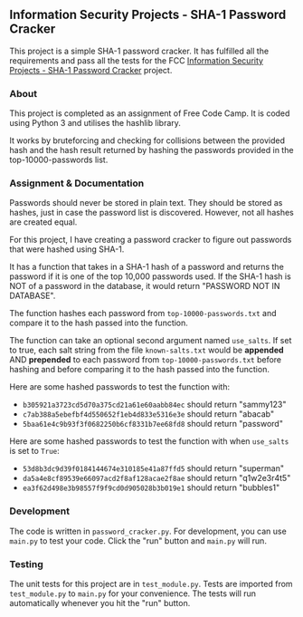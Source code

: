 ## Information Security Projects - SHA-1 Password Cracker

This project is a simple SHA-1 password cracker. It has fulfilled all the requirements and pass all the tests for the FCC [Information Security Projects - SHA-1 Password Cracker](https://www.freecodecamp.org/learn/information-security/information-security-projects/sha-1-password-cracker) project.

### About

This project is completed as an assignment of Free Code Camp. It is coded using Python 3 and utilises the hashlib library.

It works by bruteforcing and checking for collisions between the provided hash and the hash result returned by hashing the passwords provided in the top-10000-passwords list.

### Assignment & Documentation

Passwords should never be stored in plain text. They should be stored as hashes, just in case the password list is discovered. However, not all hashes are created equal. 

For this project, I have creating a password cracker to figure out passwords that were hashed using SHA-1.

It has a function that takes in a SHA-1 hash of a password and returns the password if it is one of the top 10,000 passwords used. If the SHA-1 hash is NOT of a password in the database, it would return "PASSWORD NOT IN DATABASE".

The function hashes each password from `top-10000-passwords.txt` and compare it to the hash passed into the function.

The function can take an optional second argument named `use_salts`. If set to true, each salt string from the file `known-salts.txt` would be **appended** AND **prepended** to each password from `top-10000-passwords.txt` before hashing and before comparing it to the hash passed into the function.

Here are some hashed passwords to test the function with:
* `b305921a3723cd5d70a375cd21a61e60aabb84ec` should return "sammy123"
* `c7ab388a5ebefbf4d550652f1eb4d833e5316e3e` should return "abacab"
* `5baa61e4c9b93f3f0682250b6cf8331b7ee68fd8` should return "password"

Here are some hashed passwords to test the function with when `use_salts` is set to `True`:
* `53d8b3dc9d39f0184144674e310185e41a87ffd5` should return "superman"
* `da5a4e8cf89539e66097acd2f8af128acae2f8ae` should return "q1w2e3r4t5"
* `ea3f62d498e3b98557f9f9cd0d905028b3b019e1` should return "bubbles1"

### Development

The code is written in `password_cracker.py`. For development, you can use `main.py` to test your code. Click the "run" button and `main.py` will run.

### Testing 

The unit tests for this project are in `test_module.py`. Tests are imported from `test_module.py` to `main.py` for your convenience. The tests will run automatically whenever you hit the "run" button.
